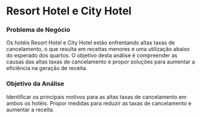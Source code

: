 # Resort Hotel e City Hotel
### Problema de Negócio
Os hotéis Resort Hotel e City Hotel estão enfrentando altas taxas de cancelamento, o que resulta em receitas menores e uma utilização abaixo do esperado dos quartos. O objetivo desta análise é compreender as causas das altas taxas de cancelamento e propor soluções para aumentar a eficiência na geração de receita.

### Objetivo da Análise
Identificar os principais motivos para as altas taxas de cancelamento em ambos os hotéis.
Propor medidas para reduzir as taxas de cancelamento e aumentar a receita.
